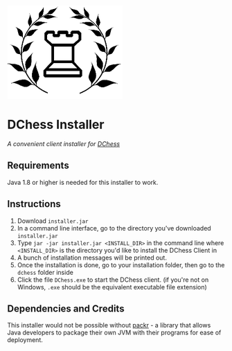 ![](https://raw.githubusercontent.com/TypeMonkey/DChess/master/icon.png)
# DChess Installer

*A convenient client installer for [DChess](https://github.com/TypeMonkey/DChess)*

## Requirements
Java 1.8 or higher is needed for this installer to work.

## Instructions
1. Download `installer.jar` 
2. In a command line interface, go to the directory you've downloaded `installer.jar`
3. Type `jar -jar installer.jar <INSTALL_DIR>` in the command line where `<INSTALL_DIR>` is the directory you'd like to install the DChess Client in
4. A bunch of installation messages will be printed out.
5. Once the installation is done, go to your installation folder, then go to the `dchess` folder inside
6. Click the file `DChess.exe` to start the DChess client. (if you're not on Windows, `.exe` should be the equivalent executable file extension)

## Dependencies and Credits
This installer would not be possible without [packr](https://github.com/libgdx/packr) - a library that allows Java developers to package their own JVM with their programs for ease of deployment.
